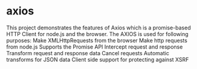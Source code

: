 # axios
This project demonstrates the features of Axios which is a promise-based HTTP Client for node.js and the browser. The AXIOS is used for following purposes:
    Make XMLHttpRequests from the browser
    Make http requests from node.js
    Supports the Promise API
    Intercept request and response
    Transform request and response data
    Cancel requests
    Automatic transforms for JSON data
    Client side support for protecting against XSRF
